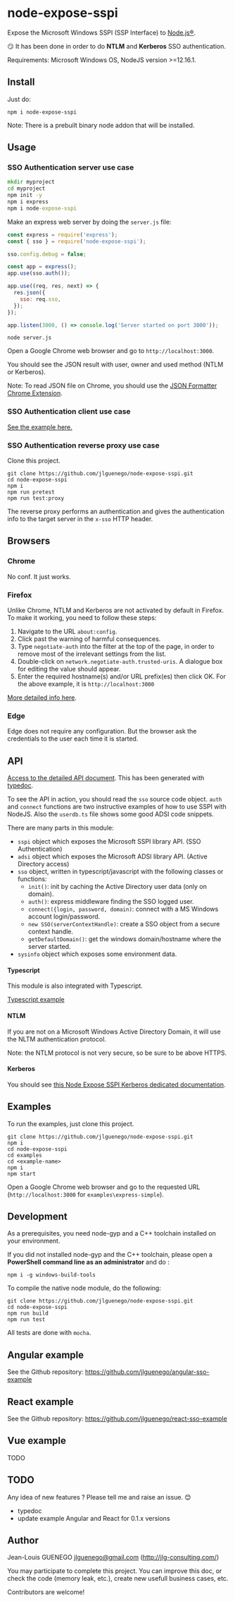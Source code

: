 # node-expose-sspi

Expose the Microsoft Windows SSPI (SSP Interface) to [Node.js®](https://nodejs.org/).

:smirk: It has been done in order to do **NTLM** and **Kerberos** SSO authentication.

Requirements: Microsoft Windows OS, NodeJS version >=12.16.1.

## Install

Just do:

```
npm i node-expose-sspi
```

Note: There is a prebuilt binary node addon that will be installed.

## Usage

### SSO Authentication server use case

```bat
mkdir myproject
cd myproject
npm init -y
npm i express
npm i node-expose-sspi
```

Make an express web server by doing the `server.js` file:

```js
const express = require('express');
const { sso } = require('node-expose-sspi');

sso.config.debug = false;

const app = express();
app.use(sso.auth());

app.use((req, res, next) => {
  res.json({
    sso: req.sso,
  });
});

app.listen(3000, () => console.log('Server started on port 3000'));
```

```
node server.js
```

Open a Google Chrome web browser and go to `http://localhost:3000`.

You should see the JSON result with user, owner and used method (NTLM or Kerberos).

Note: To read JSON file on Chrome, you should use the [JSON Formatter Chrome Extension](https://chrome.google.com/webstore/detail/json-formatter/bcjindcccaagfpapjjmafapmmgkkhgoa).

### SSO Authentication client use case

[See the example here.](./doc/use-case/client.md)

### SSO Authentication reverse proxy use case

Clone this project.

```
git clone https://github.com/jlguenego/node-expose-sspi.git
cd node-expose-sspi
npm i
npm run pretest
npm run test:proxy
```

The reverse proxy performs an authentication and gives the authentication info to the target server in the `x-sso` HTTP header.

## Browsers

### Chrome

No conf. It just works.

### Firefox

Unlike Chrome, NTLM and Kerberos are not activated by default in Firefox. To make it working, you need to follow these steps:

1. Navigate to the URL `about:config`.
2. Click past the warning of harmful consequences.
3. Type `negotiate-auth` into the filter at the top of the page, in order to remove most of the irrelevant settings from the list.
4. Double-click on `network.negotiate-auth.trusted-uris`. A dialogue box for editing the value should appear.
5. Enter the required hostname(s) and/or URL prefix(es) then click OK. For the above example, it is `http://localhost:3000`

[More detailed info here](http://www.microhowto.info/howto/configure_firefox_to_authenticate_using_spnego_and_kerberos.html).

### Edge

Edge does not require any configuration. But the browser ask the credentials to the user each time it is started.

## API

[Access to the detailed API document](./doc/api/README.md). This has been generated with [typedoc](https://github.com/TypeStrong/typedoc).

To see the API in action, you should read the `sso` source code object. `auth` and `connect` functions are two instructive examples of how to use SSPI with NodeJS. Also the `userdb.ts` file shows some good ADSI code snippets.

There are many parts in this module:

- `sspi` object which exposes the Microsoft SSPI library API. (SSO Authentication)
- `adsi` object which exposes the Microsoft ADSI library API. (Active Directory access)
- `sso` object, written in typescript/javascript with the following classes or functions:
  - `init()`: init by caching the Active Directory user data (only on domain).
  - `auth()`: express middleware finding the SSO logged user.
  - `connect({login, password, domain)`: connect with a MS Windows account login/password.
  - `new SSO(serverContextHandle)`: create a SSO object from a secure context handle.
  - `getDefaultDomain()`: get the windows domain/hostname where the server started.
- `sysinfo` object which exposes some environment data.

#### Typescript

This module is also integrated with Typescript.

[Typescript example](./doc/typescript.md)

#### NTLM

If you are not on a Microsoft Windows Active Directory Domain, it will use the NLTM authentication protocol.

Note: the NTLM protocol is not very secure, so be sure to be above HTTPS.

#### Kerberos

You should see [this Node Expose SSPI Kerberos dedicated documentation](./doc/Kerberos.md).

## Examples

To run the examples, just clone this project.

```
git clone https://github.com/jlguenego/node-expose-sspi.git
npm i
cd node-expose-sspi
cd examples
cd <example-name>
npm i
npm start
```

Open a Google Chrome web browser and go to the requested URL (`http://localhost:3000` for `examples\express-simple`).

## Development

As a prerequisites, you need node-gyp and a C++ toolchain installed on your environment.

If you did not installed node-gyp and the C++ toolchain,
please open a **PowerShell command line as an administrator** and do :

```
npm i -g windows-build-tools
```

To compile the native node module, do the following:

```
git clone https://github.com/jlguenego/node-expose-sspi.git
cd node-expose-sspi
npm run build
npm run test
```

All tests are done with `mocha`.

## Angular example

See the Github repository:
https://github.com/jlguenego/angular-sso-example

## React example

See the Github repository:
https://github.com/jlguenego/react-sso-example

## Vue example

TODO

## TODO

Any idea of new features ? Please tell me and raise an issue. :blush:

- typedoc
- update example Angular and React for 0.1.x versions

## Author

Jean-Louis GUENEGO <jlguenego@gmail.com> (http://jlg-consulting.com/)

You may participate to complete this project. You can improve this doc, or check the code (memory leak, etc.), create new usefull business cases, etc.

Contributors are welcome!
